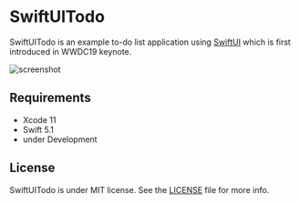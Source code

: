 # SwiftUITodo

SwiftUITodo is an example to-do list application using [SwiftUI](https://developer.apple.com/xcode/swiftui/) which is first introduced in WWDC19 keynote.

![screenshot](https://user-images.githubusercontent.com/931655/58843349-f6dbf400-8626-11e9-8227-fbd369c29515.png)

## Requirements

* Xcode 11
* Swift 5.1
* under Development 

## License

SwiftUITodo is under MIT license. See the [LICENSE](LICENSE) file for more info.

